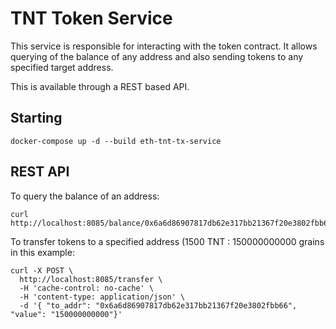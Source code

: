 # TNT Token Service

This service is responsible for interacting with the token contract.  It allows querying of the balance of any address and also sending tokens to any specified target address.

This is available through a REST based API.

## Starting

```text
docker-compose up -d --build eth-tnt-tx-service
```

## REST API

To query the balance of an address:

```text
curl http://localhost:8085/balance/0x6a6d86907817db62e317bb21367f20e3802fbb66
```

To transfer tokens to a specified address (1500 TNT : 150000000000 grains in this example:

```text
curl -X POST \
  http://localhost:8085/transfer \
  -H 'cache-control: no-cache' \
  -H 'content-type: application/json' \
  -d '{ "to_addr": "0x6a6d86907817db62e317bb21367f20e3802fbb66", "value": "150000000000"}'
```
